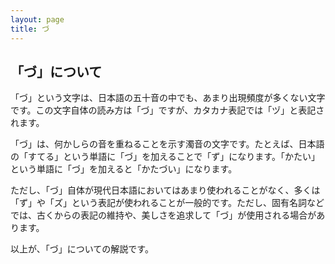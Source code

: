 ```yaml
---
layout: page
title: づ
---
```

## 「づ」について

「づ」という文字は、日本語の五十音の中でも、あまり出現頻度が多くない文字です。この文字自体の読み方は「づ」ですが、カタカナ表記では「ヅ」と表記されます。

「づ」は、何かしらの音を重ねることを示す濁音の文字です。たとえば、日本語の「すてる」という単語に「づ」を加えることで「ず」になります。「かたい」という単語に「づ」を加えると「かたづい」になります。

ただし、「づ」自体が現代日本語においてはあまり使われることがなく、多くは「ず」や「ズ」という表記が使われることが一般的です。ただし、固有名詞などでは、古くからの表記の維持や、美しさを追求して「づ」が使用される場合があります。

以上が、「づ」についての解説です。